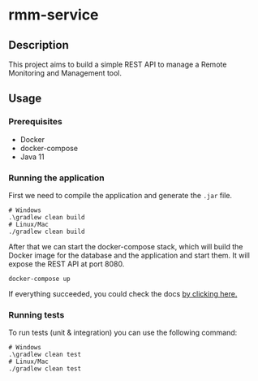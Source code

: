 # rmm-service

## Description

This project aims to build a simple REST API to manage a Remote Monitoring and Management tool.

## Usage

### Prerequisites

- Docker
- docker-compose
- Java 11

### Running the application

First we need to compile the application and generate the `.jar` file.
```shell
# Windows
.\gradlew clean build
# Linux/Mac
./gradlew clean build
```

After that we can start the docker-compose stack, which will build the Docker image for the database and the application
and start them. It will expose the REST API at port 8080.

```shell
docker-compose up
```

If everything succeeded, you could check the docs [by clicking here.](http://localhost:8080/swagger-ui.html)

### Running tests

To run tests (unit & integration) you can use the following command:
```shell
# Windows
.\gradlew clean test
# Linux/Mac
./gradlew clean test
```
